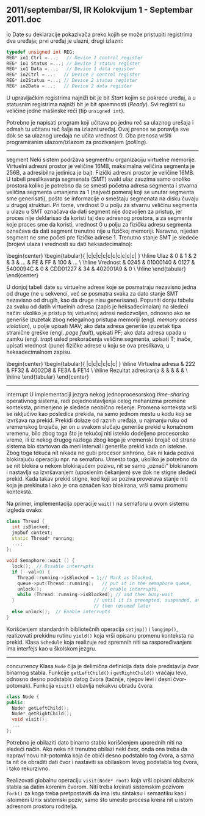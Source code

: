 2011/septembar/SI, IR Kolokvijum 1 - Septembar 2011.doc
--------------------------------------------------------------------------------
io
Date su deklaracije pokazivača preko kojih se može pristupiti registrima dva uređaja; prvi
uređaj je ulazni, drugi izlazni:
```cpp
typedef unsigned int REG;
REG* io1 Ctrl =...;   // Device 1 control register
REG* io1 Status =...; // Device 1 status register
REG* io1 Data =...;   // Device 1 data register
REG* io2Ctrl =...;   // Device 2 control register
REG* io2Status =...; // Device 2 status register
REG* io2Data =...;   // Device 2 data register
```
U upravljačkim registrima najniži bit je bit *Start* kojim se pokreće uređaj, a u statusnim
registrima najniži bit je bit spremnosti (*Ready*). Svi registri su veličine jedne mašinske reči
(tip `unsigned int`).

Potrebno je napisati program koji učitava po jednu reč sa ulaznog urešaja i odmah tu učitanu
reč šalje na izlazni uređaj. Ovaj prenos se ponavlja sve dok se sa ulaznog uređaja ne učita
vrednost 0. Oba prenosa vršiti programiranim ulazom/izlazom za prozivanjem (*polling*).

--------------------------------------------------------------------------------
segment
Neki sistem podržava segmentnu organizaciju virtuelne memorije. Virtuelni adresni prostor je
veličine 16MB, maksimalna veličina segmenta je 256B, a adresibilna jedinica je bajt. Fizički
adresni prostor je veličine 16MB. U tabeli preslikavanja segmenata (SMT) svaki ulaz zauzima
samo onoliko prostora koliko je potrebno da se smesti početna adresa segmenta i stvarna
veličina segmenta umanjena za 1 (najveći pomeraj koji se unutar segmenta sme generisati),
pošto se informacije o smeštaju segmenata na disku čuvaju u drugoj strukturi. Pri tome,
vrednost 0 u polju za stvarnu veličinu segmenta u ulazu u SMT označava da dati segment nije
dozvoljen za pristup, jer proces nije deklarisao da koristi taj deo adresnog prostora, a za
segmente koje proces sme da koristi, vrednost 0 u polju za fizičku adresu segmenta označava
da dati segment trenutno nije u fizičkoj memoriji. Naravno, nijedan segment ne sme početi
pre fizičke adrese 1.  Trenutno stanje SMT je sledeće (brojevi ulaza i vrednosti su dati
heksadecimalno):

\begin{center}
\begin{tabular}{ |c|c|c|c|c|c|c|c|c|c| }
\hline
Ulaz & 0 & 1 & 2 & 3 & ... & FE & FF & 100 & ... \\
\hline
Vrednost & 0245 & 01000140 & 0127 & 5400094C & 0 & CDD01227 & 34 & 402001A9 & 0 \\
\hline
\end{tabular}
\end{center}

U donjoj tabeli date su virtuelne adrese koje se posmatraju nezavisno jedna od druge (ne u
sekvenci, već se posmatra svaka za dato stanje SMT nezavisno od drugih, kao da druge nisu
generisane).  Popuniti donju tabelu za svaku od datih virtuelnih adresa (zapis je
heksadecimalan)  na sledeći način:  ukoliko je pristup toj virtuelnoj adresi nedozvoljen,
odnosno ako se generiše izuzetak zbog nelegalnog pristupa memoriji (engl. *memory access violation*), u polje upisati MAV; ako data adresa generiše izuzetak tipa stranične greške (engl.
*page fault*),  upisati PF; ako data adresa upada u zamku (engl. *trap*)  usled prekoračenja
veličine segmenta,  upisati T;  inače,  upisati vrednost (pune)  fizičke adrese u koju se ova
preslikava, u heksadecimalnom zapisu.

\begin{center}
\begin{tabular}{ |c|c|c|c|c|c| }
\hline
Virtuelna adresa & 222 & FF32 & 4002D8 & FE3A & FE14 \\
\hline
Rezultat adresiranja & & & & & \\
\hline
\end{tabular}
\end{center}

--------------------------------------------------------------------------------
interrupt
U implementaciji jezgra nekog jednoprocesorskog *time-sharing* operativnog sistema,  radi
pojednostavljenja celog mehanizma promene konteksta,  primenjeno je sledeće neobično
rešenje.  Promena konteksta vrši se isključivo kao posledica prekida, na samo jednom mestu u
kodu koji se izvršava na prekid.  Prekidi dolaze od raznih uređaja,  u najmanju ruku od
vremenskog brojača, jer on u svakom slučaju generiše prekid u konačnom vremenu, bilo zbog
toga što je tekućoj niti isteklo dodeljeno procesorsko vreme, ili iz nekog drugog razloga zbog
koga je vremenski brojač od strane sistema bio startovan da meri interval i generiše prekid
kada on istekne. Zbog toga tekuća nit nikada ne gubi procesor sinhrono, čak ni kada poziva
blokirajuću operaciju npr. na semaforu. Umesto toga, ukoliko je potrebno da se nit blokira u
nekom blokirajućem pozivu, nit se samo „označi“ blokiranom i nastavlja sa izvršavanjem
(uposlenim čekanjem) sve dok ne stigne sledeći prekid. Kada takav prekid stigne, kod koji se
poziva proverava stanje niti koja je prekinuta i ako je ona označen kao blokirana, vrši samu
promenu konteksta.

Na primer, implementacija operacije `wait()` na semaforu u ovom sistemu izgleda ovako:
```cpp
class Thread {
  int isBlocked;
  jmpbuf context;
  static Thread* running;
  ...;
};

void Semaphore::wait () {
  lock();  // Disable interrupts
  if (--val<0) {
    Thread::running->isBlocked = 1;// Mark as blocked,
    queue->put(Thread::running);   // put it in the semaphore queue,
    unlock();                      // enable interrupts,
    while (Thread::running->isBlocked); // and then busy-wait
  }                             // until it is preempted, suspended, and
                                // then resumed later
  else unlock();  // Enable interrupts
}
```
Korišćenjem standardnih bibliotečnih operacija `setjmp()` i `longjmp()`, realizovati prekidnu
rutinu `yield()` koja vrši opisanu promenu konteksta na prekid. Klasa `Schedule` koja realizuje
red spremnih niti sa raspoređivanjem ima interfejs kao u školskom jezgru.

--------------------------------------------------------------------------------
concurrency
Klasa `Node` čija je delimična definicija data dole predstavlja čvor binarnog stabla. Funkcije
`getLeftChild()` i `getRightChild()` vraćaju levo, odnosno desno podstablo datog čvora
(tačnije, njegov levi i desni čvor-potomak). Funkcija `visit()` obavlja nekakvu obradu čvora.
```cpp
class Node {
public:
  Node* getLeftChild();
  Node* getRightChild();
  void visit();
  ...
};
```
Potrebno je obilaziti dato binarno stablo korišćenjem uporednih niti na sledeći način. Ako
neka nit trenutno obilazi neki čvor, onda ona treba da napravi novu nit-potomka koja će obići
desno podstablo tog čvora, a sama ta nit će obraditi dati čvor i nastaviti sa obilaskom levog
podstabla tog čvora, i tako rekurzivno.

Realizovati globalnu operaciju `visit(Node* root)` koja vrši opisani obilazak stabla sa datim
korenim čvorom. Niti treba kreirati sistemskim pozivom `fork()` za koga treba pretpostaviti
da ima istu sintaksu i semantiku kao i istoimeni Unix sistemski poziv, samo što umesto
procesa kreira nit u istom adresnom prostoru roditelja.
